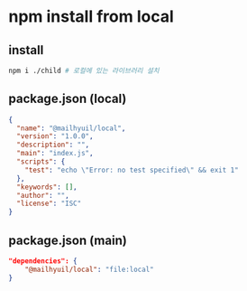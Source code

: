 # npm install from local

## install

```sh
npm i ./child # 로컬에 있는 라이브러리 설치
```

## package.json (local)

```json
{
  "name": "@mailhyuil/local",
  "version": "1.0.0",
  "description": "",
  "main": "index.js",
  "scripts": {
    "test": "echo \"Error: no test specified\" && exit 1"
  },
  "keywords": [],
  "author": "",
  "license": "ISC"
}
```

## package.json (main)

```json
"dependencies": {
    "@mailhyuil/local": "file:local"
}
```
